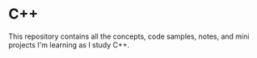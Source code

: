 # C++
This repository contains all the concepts, code samples, notes, and mini projects I'm learning as I study C++.

